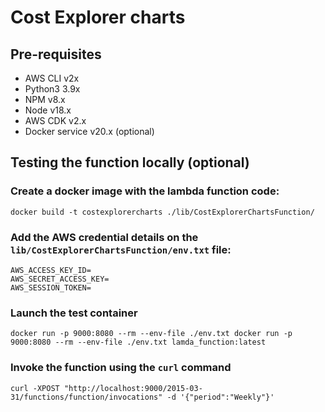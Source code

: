 # Cost Explorer charts

## Pre-requisites

 - AWS CLI v2x
 - Python3 3.9x
 - NPM v8.x
 - Node v18.x
 - AWS CDK v2.x
 - Docker service v20.x (optional)

## Testing the function locally (optional)

### Create a docker image with the lambda function code:

```
docker build -t costexplorercharts ./lib/CostExplorerChartsFunction/
```

### Add the AWS credential details on the ```lib/CostExplorerChartsFunction/env.txt``` file:
```
AWS_ACCESS_KEY_ID=
AWS_SECRET_ACCESS_KEY=
AWS_SESSION_TOKEN=
```

### Launch the test container
```
docker run -p 9000:8080 --rm --env-file ./env.txt docker run -p 9000:8080 --rm --env-file ./env.txt lamda_function:latest
```
### Invoke the function using the ```curl``` command
```
curl -XPOST "http://localhost:9000/2015-03-31/functions/function/invocations" -d '{"period":"Weekly"}'
```

